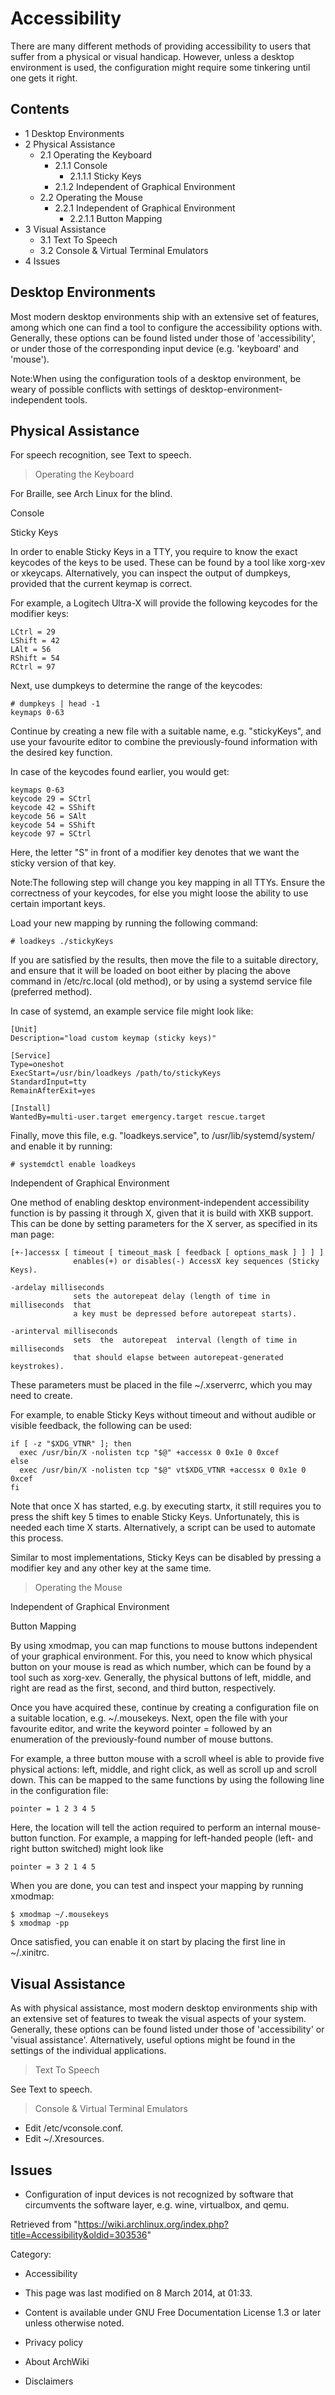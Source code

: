 Accessibility
=============

There are many different methods of providing accessibility to users
that suffer from a physical or visual handicap. However, unless a
desktop environment is used, the configuration might require some
tinkering until one gets it right.

Contents
--------

-   1 Desktop Environments
-   2 Physical Assistance
    -   2.1 Operating the Keyboard
        -   2.1.1 Console
            -   2.1.1.1 Sticky Keys
        -   2.1.2 Independent of Graphical Environment
    -   2.2 Operating the Mouse
        -   2.2.1 Independent of Graphical Environment
            -   2.2.1.1 Button Mapping
-   3 Visual Assistance
    -   3.1 Text To Speech
    -   3.2 Console & Virtual Terminal Emulators
-   4 Issues

Desktop Environments
--------------------

Most modern desktop environments ship with an extensive set of features,
among which one can find a tool to configure the accessibility options
with. Generally, these options can be found listed under those of
'accessibility', or under those of the corresponding input device (e.g.
'keyboard' and 'mouse').

Note:When using the configuration tools of a desktop environment, be
weary of possible conflicts with settings of
desktop-environment-independent tools.

Physical Assistance
-------------------

For speech recognition, see Text to speech.

> Operating the Keyboard

For Braille, see Arch Linux for the blind.

Console

Sticky Keys

In order to enable Sticky Keys in a TTY, you require to know the exact
keycodes of the keys to be used. These can be found by a tool like
xorg-xev or xkeycaps. Alternatively, you can inspect the output of
dumpkeys, provided that the current keymap is correct.

For example, a Logitech Ultra-X will provide the following keycodes for
the modifier keys:

    LCtrl = 29
    LShift = 42
    LAlt = 56
    RShift = 54
    RCtrl = 97

Next, use dumpkeys to determine the range of the keycodes:

    # dumpkeys | head -1
    keymaps 0-63

Continue by creating a new file with a suitable name, e.g. "stickyKeys",
and use your favourite editor to combine the previously-found
information with the desired key function.

In case of the keycodes found earlier, you would get:

    keymaps 0-63
    keycode 29 = SCtrl
    keycode 42 = SShift
    keycode 56 = SAlt
    keycode 54 = SShift
    keycode 97 = SCtrl

Here, the letter "S" in front of a modifier key denotes that we want the
sticky version of that key.

Note:The following step will change you key mapping in all TTYs. Ensure
the correctness of your keycodes, for else you might loose the ability
to use certain important keys.

Load your new mapping by running the following command:

    # loadkeys ./stickyKeys

If you are satisfied by the results, then move the file to a suitable
directory, and ensure that it will be loaded on boot either by placing
the above command in /etc/rc.local (old method), or by using a systemd
service file (preferred method).

In case of systemd, an example service file might look like:

    [Unit]
    Description="load custom keymap (sticky keys)"
     
    [Service]
    Type=oneshot
    ExecStart=/usr/bin/loadkeys /path/to/stickyKeys
    StandardInput=tty
    RemainAfterExit=yes

    [Install]
    WantedBy=multi-user.target emergency.target rescue.target

Finally, move this file, e.g. "loadkeys.service", to
/usr/lib/systemd/system/ and enable it by running:

    # systemdctl enable loadkeys

Independent of Graphical Environment

One method of enabling desktop environment-independent accessibility
function is by passing it through X, given that it is build with XKB
support. This can be done by setting parameters for the X server, as
specified in its man page:

    [+-]accessx [ timeout [ timeout_mask [ feedback [ options_mask ] ] ] ]
                  enables(+) or disables(-) AccessX key sequences (Sticky Keys).

    -ardelay milliseconds
                  sets the autorepeat delay (length of time in milliseconds  that
                  a key must be depressed before autorepeat starts).

    -arinterval milliseconds
                  sets  the  autorepeat  interval (length of time in milliseconds
                  that should elapse between autorepeat-generated keystrokes).

These parameters must be placed in the file ~/.xserverrc, which you may
need to create.

For example, to enable Sticky Keys without timeout and without audible
or visible feedback, the following can be used:

    if [ -z "$XDG_VTNR" ]; then
      exec /usr/bin/X -nolisten tcp "$@" +accessx 0 0x1e 0 0xcef
    else
      exec /usr/bin/X -nolisten tcp "$@" vt$XDG_VTNR +accessx 0 0x1e 0 0xcef
    fi

Note that once X has started, e.g. by executing startx, it still
requires you to press the shift key 5 times to enable Sticky Keys.
Unfortunately, this is needed each time X starts. Alternatively, a
script can be used to automate this process.

Similar to most implementations, Sticky Keys can be disabled by pressing
a modifier key and any other key at the same time.

> Operating the Mouse

Independent of Graphical Environment

Button Mapping

By using xmodmap, you can map functions to mouse buttons independent of
your graphical environment. For this, you need to know which physical
button on your mouse is read as which number, which can be found by a
tool such as xorg-xev. Generally, the physical buttons of left, middle,
and right are read as the first, second, and third button, respectively.

Once you have acquired these, continue by creating a configuration file
on a suitable location, e.g. ~/.mousekeys. Next, open the file with your
favourite editor, and write the keyword pointer = followed by an
enumeration of the previously-found number of mouse buttons.

For example, a three button mouse with a scroll wheel is able to provide
five physical actions: left, middle, and right click, as well as scroll
up and scroll down. This can be mapped to the same functions by using
the following line in the configuration file:

    pointer = 1 2 3 4 5

Here, the location will tell the action required to perform an internal
mouse-button function. For example, a mapping for left-handed people
(left- and right button switched) might look like

    pointer = 3 2 1 4 5

When you are done, you can test and inspect your mapping by running
xmodmap:

    $ xmodmap ~/.mousekeys
    $ xmodmap -pp

Once satisfied, you can enable it on start by placing the first line in
~/.xinitrc.

Visual Assistance
-----------------

As with physical assistance, most modern desktop environments ship with
an extensive set of features to tweak the visual aspects of your system.
Generally, these options can be found listed under those of
'accessibility' or 'visual assistance'. Alternatively, useful options
might be found in the settings of the individual applications.

> Text To Speech

See Text to speech.

> Console & Virtual Terminal Emulators

-   Edit /etc/vconsole.conf.
-   Edit ~/.Xresources.

Issues
------

-   Configuration of input devices is not recognized by software that
    circumvents the software layer, e.g. wine, virtualbox, and qemu.

Retrieved from
"https://wiki.archlinux.org/index.php?title=Accessibility&oldid=303536"

Category:

-   Accessibility

-   This page was last modified on 8 March 2014, at 01:33.
-   Content is available under GNU Free Documentation License 1.3 or
    later unless otherwise noted.
-   Privacy policy
-   About ArchWiki
-   Disclaimers
